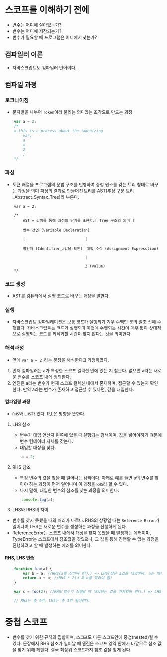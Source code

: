 # 스코프를 이해하기 전에
- 변수는 어디에 살아있는가?
- 변수는 어디에 저장되는가?
- 변수가 필요할 때 프로그램은 어디에서 찾는가?

## 컴파일러 이론
- 자바스크립트도 컴파일러 언어이다.

## 컴파일 과정

### 토크나이징
- 문자열을 나누어 `Token`이라 불리는 의미있는 조각으로 만드는 과정

```javascript
    var a = 2;
    /*
    = this is a process about the tokenizing
        var,
        a
        =
        2
        ;
    */
```

### 파싱
- 토큰 배열을 프로그램의 문법 구조를 반영하여 중첩 원소를 갖는 트리 형태로 바꾸는 과정을 의미
파싱의 결과로 만들어진 트리를 AST(추상 구문 트리_Abstract_Syntax_Tree)라 부른다.
```
    var a = 2;

    /*
        AST = 깊이를 통해 과정의 단계를 표현함.[ Tree 구조의 의미 ]

        변수 선언 (Variable Declaration)

        |                           |

        확인자 (Identifier_a값을 확인)  대입 수식 (Assignment Expresstion)

                                    |

                                    2 (value)
    */
```

### 코드 생성
- AST를 컴퓨터에서 실행 코드로 바꾸는 과정을 말한다.

### 실행
- 자바스크립트 컴파일레이션은 보통 코드가 실행되기 겨우 수백만 분의 일초 전에 수행한다.
자바스크립트는 코드가 실행되기 이전에 수행되는 시간이 매우 짧아 상대적으로 실행되는 코드를 최적화할 시간이 많지 않다는 것을 의미한다.

### 해석과정
- 앞에 `var a = 2;`라는 문장을 해석한다고 가정하였다.
1. 먼저 컴파일러는 a가 특정한 스코프 컬렉션 안에 있는 지 찾는다. 없으면 a라는 새로운 변수를 스코프 내에 정의한다.
2. 엔진은 a라는 변수가 현재 스코프 컬렉션 내에서 존재하며, 접근할 수 있는지 확인한다. 만약 a라는 변수가 존재하고 접근할 수 있다면, 값을 대입한다.

#### 컴파일링 과정
- `RHS`와 `LHS`가 있다. R,L은 방향을 뜻한다.
1. LHS 참조
    - 변수가 대입 연산자 왼쪽에 있을 때 실행되는 검색이며, 값을 넣어야하기 떄문에 변수 컨테이너 자체를 갖는다.
    - 대입할 대상을 찾다.
    ```javascript
        a = 2;
    ```

2. RHS 참조
    - 특정 변수의 값을 찾을 때 일어나는 검색이다. 아래로 예를 들면 a의 변수를 찾아야 하는 과정이 먼저 일어나며 이 과정을 `RHS`라 할 수 있다.
    - 다시 말해, 대입한 변수의 참조를 찾는 과정을 의미한다.
    ```javascript
        console.log(a);
    ```

3. LHS와 RHS의 차이
- 변수를 찾지 못했을 때의 처리가 다르다. RHS의 상황일 때는 `Reference Error`가 일어나며 LHS는 새로운 변수를 생성하는 과정을 진행하게 된다.
- ReferenceError는 스코프 내에서 대상을 찾지 못했을 때 발생하는 에러이며, TypeError는 스코프에서 참조값을 찾았으나, 그 값을 통해 진행할 수 없는 과정을 진행하려고 할 때
발생하는 에러를 의미한다.

#### RHS, LHS 연습

```javascript
    function foo(a) {
        var b = a; //RHS(a를 찾아야 한다.) => LHS(찾은 a값을 대입하며, a는 매개변수로 받은 값[2]를 a에 대입한다.)
        return a + b; //RHS * 2(a 와 b를 찾아야 함)
    }

    var c = foo(2); //RHS(함수가 실행될 때 대입되는 값을 가져와야 한다.) => LHS(foo(2)의 결과값을 c변수에 넘긴다.)

    // RHS는 총 4번, LHS는 총 3번 발생한다.
```

# 중첩 스코프
- 변수를 찾기 위한 규칙의 집합이며, 스코프도 다른 스코프안에 중첩(nested)될 수 있다.
문장에서 RHS 참조가 일어날 때 엔진은 스코프 영역 안에서 바깥으로 참조 값을 찾기 위해 헤맨다. 결국 최상위 스코프까지 참조 값을 찾게 된다.

